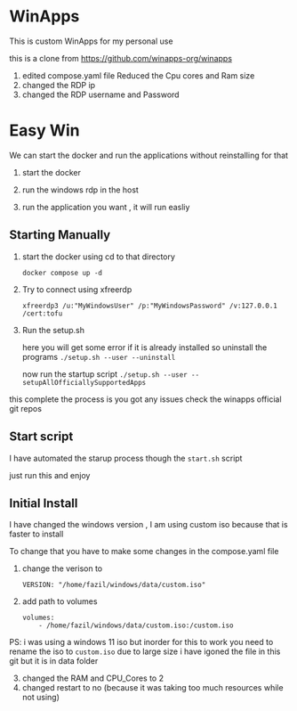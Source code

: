 # WinApps 

This is custom WinApps for my personal use 

this is a clone from https://github.com/winapps-org/winapps 

1. edited compose.yaml file Reduced the Cpu cores and Ram size 
2. changed the RDP ip 
3. changed the RDP username and Password 
 


# Easy Win 

We can start the docker and run the applications without reinstalling for that 

1. start the docker 

2. run the windows rdp in the host 

3. run the application you want , it will run easliy 

## Starting Manually 

1. start the docker using 
    cd to that directory 

    ```docker compose up -d ```

2. Try to connect using xfreerdp

    ``` xfreerdp3 /u:"MyWindowsUser" /p:"MyWindowsPassword" /v:127.0.0.1 /cert:tofu ```

3. Run the setup.sh 

    here you will get some error if it is already installed so 
    uninstall the programs 
    ```./setup.sh --user --uninstall```

    now run the startup script 
    ```./setup.sh --user --setupAllOfficiallySupportedApps ```

this complete the process is you got any issues check the winapps official git repos 
## Start script 

I have automated the starup process though the `start.sh` script 

just run this and enjoy

## Initial Install 

I have changed the windows version , I am using custom iso because that is faster to install 

To change that you have to make some changes in the compose.yaml file 

1. change the verison to 
    ```
    VERSION: "/home/fazil/windows/data/custom.iso"
    ```
2. add path to volumes
    ```
    volumes:
        - /home/fazil/windows/data/custom.iso:/custom.iso
    ```

PS: i was using a windows 11 iso but inorder for this to work you need to rename the iso to `custom.iso` 
due to large size i have igoned the file in this git but it is in data folder

3. changed the RAM and CPU_Cores to 2 
4. changed restart to no (because it was taking too much resources while not using)